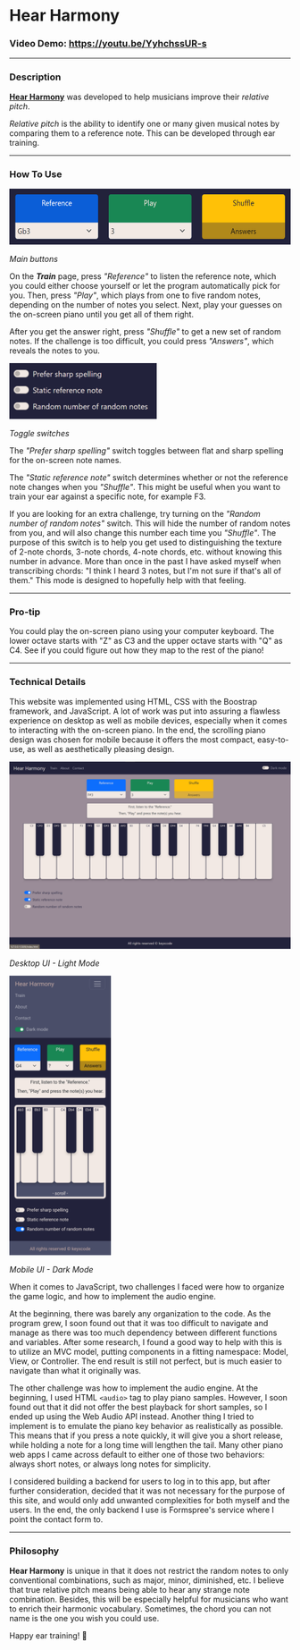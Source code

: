 # Hear Harmony
### Video Demo: https://youtu.be/YyhchssUR-s

---

### Description

[**Hear Harmony**](https://keyxcode.github.io/hear-harmony/) was developed to help musicians improve their *relative pitch*. 

*Relative pitch* is the ability to identify one or many given musical notes by comparing them to a reference note. This can be developed through ear training.

---

### How To Use

<img src="Images/mainButtons.png" alt="Main buttons" style="height: 100px"/>

*Main buttons*

On the ***Train*** page, press *"Reference"* to listen the reference note, which you could either choose yourself or let the program automatically pick for you. Then, press *"Play"*, which plays from one to five random notes, depending on the number of notes you select. Next, play your guesses on the on-screen piano until you get all of them right.

After you get the answer right, press *"Shuffle"* to get a new set of random notes. If the challenge is too difficult, you could press *"Answers"*, which reveals the notes to you.

<img src="Images/toggleSwitches.png" alt="Main buttons" style="height: 100px"/>

*Toggle switches*

The *"Prefer sharp spelling"* switch toggles between flat and sharp spelling for the on-screen note names.

The *"Static reference note"* switch determines whether or not the reference note changes when you *"Shuffle"*. This might be useful when you want to train your ear against a specific note, for example F3.

If you are looking for an extra challenge, try turning on the *"Random number of random notes"* switch. This will hide the number of random notes from you, and will also change this number each time you *"Shuffle"*. The purpose of this switch is to help you get used to distinguishing the texture of 2-note chords, 3-note chords, 4-note chords, etc. without knowing this number in advance. More than once in the past I have asked myself when transcribing chords: "I think I heard 3 notes, but I'm not sure if that's all of them." This mode is designed to hopefully help with that feeling. 

---

### Pro-tip

You could play the on-screen piano using your computer keyboard. The lower octave starts with "Z" as C3 and the upper octave starts with "Q" as C4. See if you could figure out how they map to the rest of the piano!

---

### Technical Details

This website was implemented using HTML, CSS with the Boostrap framework, and JavaScript. A lot of work was put into assuring a flawless experience on desktop as well as mobile devices, especially when it comes to interacting with the on-screen piano. In the end, the scrolling piano design was chosen for mobile because it offers the most compact, easy-to-use, as well as aesthetically pleasing design.

<img src="Images/DesktopUI.png" alt="Desktop UI"/>

*Desktop UI - Light Mode*

<img src="Images/MobileUI.png" alt="Mobile Dark UI" style="height: 500px"/>

*Mobile UI - Dark Mode*

When it comes to JavaScript, two challenges I faced were how to organize the game logic, and how to implement the audio engine.

At the beginning, there was barely any organization to the code. As the program grew, I soon found out that it was too difficult to navigate and manage as there was too much dependency between different functions and variables. After some research, I found a good way to help with this is to utilize an MVC model, putting components in a fitting namespace: Model, View, or Controller. The end result is still not perfect, but is much easier to navigate than what it originally was.

The other challenge was how to implement the audio engine. At the beginning, I used HTML `<audio>` tag to play piano samples. However, I soon found out that it did not offer the best playback for short samples, so I ended up using the Web Audio API instead. Another thing I tried to implement is to emulate the piano key behavior as realistically as possible. This means that if you press a note quickly, it will give you a short release, while holding a note for a long time will lengthen the tail. Many other piano web apps I came across default to either one of those two behaviors: always short notes, or always long notes for simplicity.

I considered building a backend for users to log in to this app, but after further consideration, decided that it was not necessary for the purpose of this site, and would only add unwanted complexities for both myself and the users. In the end, the only backend I use is Formspree's service where I point the contact form to.

---

### Philosophy

**Hear Harmony** is unique in that it does not restrict the random notes to only conventional combinations, such as major, minor, diminished, etc. I believe that true relative pitch means being able to hear any strange note combination. Besides, this will be especially helpful for musicians who want to enrich their harmonic vocabulary. Sometimes, the chord you can not name is the one you wish you could use.

Happy ear training! 🎹